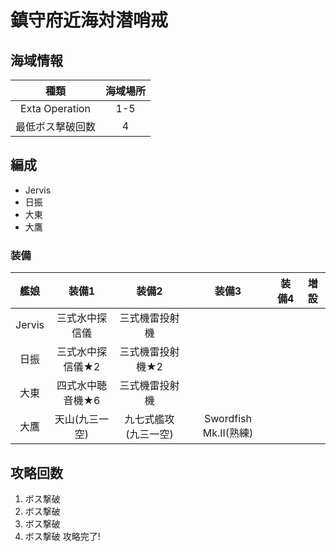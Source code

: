 # 鎮守府近海対潜哨戒

## 海域情報

| 種類             | 海域場所 |
| :-:              | :-:      |
| Exta Operation   | 1-5      |
| 最低ボス撃破回数 | 4        |

## 編成

- Jervis
- 日振
- 大東
- 大鷹

### 装備

| 艦娘   | 装備1                   | 装備2                | 装備3                 | 装備4 | 増設 |
| :-:    | :---------------------: | :----------------:   | :---------:           | :-:   | :-:  |
| Jervis | 三式水中探信儀          | 三式機雷投射機       |                       |       |      |
| 日振   | 三式水中探信儀★2        | 三式機雷投射機★2     |                       |       |      |
| 大東   | 四式水中聴音機★6        | 三式機雷投射機       |                       |       |      |
| 大鷹   | 天山(九三一空)          | 九七式艦攻(九三一空) | Swordfish Mk.II(熟練) |       |      |

## 攻略回数
1. ボス撃破
1. ボス撃破
1. ボス撃破
1. ボス撃破 攻略完了!

